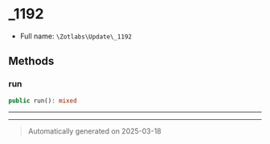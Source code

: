 
# _1192





* Full name: `\Zotlabs\Update\_1192`




## Methods


### run



```php
public run(): mixed
```












***


***
> Automatically generated on 2025-03-18
